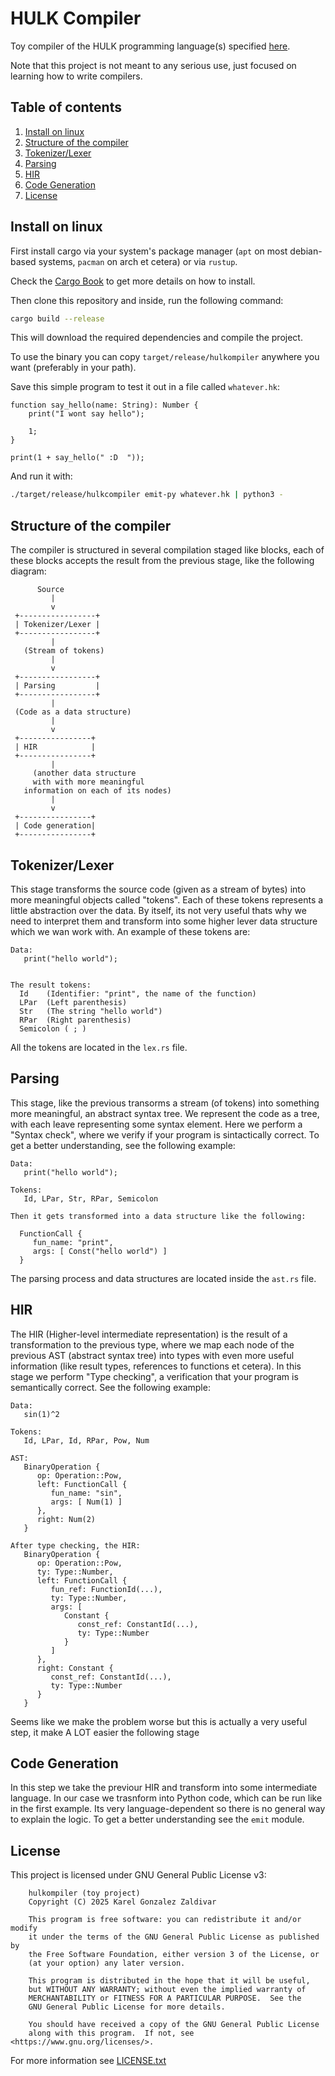 # HULK Compiler

Toy compiler of the HULK programming language(s) specified [here](https://github.com/matcom/hulk).

Note that this project is not meant to any serious use, just focused on learning how to write compilers.

## Table of contents

1. [Install on linux](#install-on-linux)
2. [Structure of the compiler](#structure-of-the-compiler)
3. [Tokenizer/Lexer](#tokenizerlexer)
4. [Parsing](#parsing)
5. [HIR](#hir)
6. [Code Generation](#code-generation)
7. [License](#license)


## Install on linux

First install cargo via your system's package manager (`apt` on most debian-based systems, `pacman` on arch et cetera) or via `rustup`.

Check the [Cargo Book](https://doc.rust-lang.org/cargo/getting-started/installation.html) to get more details on how to install.

Then clone this repository and inside, run the following command:

```bash
cargo build --release
```

This will download the required dependencies and compile the project.

To use the binary you can copy `target/release/hulkompiler` anywhere you want (preferably in your path).

Save this simple program to test it out in a file called `whatever.hk`:

```
function say_hello(name: String): Number {
    print("I wont say hello");

    1;
}

print(1 + say_hello(" :D  "));
```

And run it with:

```bash
./target/release/hulkcompiler emit-py whatever.hk | python3 -
```

## Structure of the compiler

The compiler is structured in several compilation staged like blocks, each of these blocks accepts the result from the previous stage, like the following diagram:

```
      Source
         |
         v
 +-----------------+
 | Tokenizer/Lexer |
 +-----------------+
         |
   (Stream of tokens)
         |
         v
 +-----------------+
 | Parsing         |
 +-----------------+
         |
 (Code as a data structure)
         |
         v
 +----------------+
 | HIR            |
 +----------------+
         |
     (another data structure
     with with more meaningful
   information on each of its nodes)
         |
         v
 +----------------+
 | Code generation|
 +----------------+

```

## Tokenizer/Lexer

This stage transforms the source code (given as a stream of bytes) into more meaningful objects called "tokens". Each of these tokens represents a little abstraction over the data. By itself, its not very useful thats why we need to interpret them and transform into some higher lever data structure which we wan work with. An example of these tokens are:

```
Data:
   print("hello world");


The result tokens:
  Id    (Identifier: "print", the name of the function)
  LPar  (Left parenthesis)
  Str   (The string "hello world")
  RPar  (Right parenthesis)
  Semicolon ( ; )
```

All the tokens are located in the `lex.rs` file.

## Parsing

This stage, like the previous transorms a stream (of tokens) into something more meaningful, an abstract syntax tree. We represent the code as a tree, with each leave representing some syntax element. Here we perform a "Syntax check", where we verify if your program is sintactically correct. To get a better understanding, see the following example:

```
Data:
   print("hello world");

Tokens:
   Id, LPar, Str, RPar, Semicolon

Then it gets transformed into a data structure like the following:

  FunctionCall {
     fun_name: "print",
     args: [ Const("hello world") ]
  }
```

The parsing process and data structures are located inside the `ast.rs` file.

## HIR

The HIR (Higher-level intermediate representation) is the result of a transformation to the previous type, where we map each node of the previous AST (abstract syntax tree) into types with even more useful information (like result types, references to functions et cetera). In this stage we perform "Type checking", a verification that your program is semantically correct. See the following example:

```
Data:
   sin(1)^2

Tokens:
   Id, LPar, Id, RPar, Pow, Num

AST:
   BinaryOperation {
      op: Operation::Pow,
      left: FunctionCall {
         fun_name: "sin",
         args: [ Num(1) ]
      },
      right: Num(2)
   }

After type checking, the HIR:
   BinaryOperation {
      op: Operation::Pow,
      ty: Type::Number,
      left: FunctionCall {
         fun_ref: FunctionId(...),
         ty: Type::Number,
         args: [
            Constant {
               const_ref: ConstantId(...),
               ty: Type::Number
            }
         ]
      },
      right: Constant {
         const_ref: ConstantId(...),
         ty: Type::Number
      }
   }
```

Seems like we make the problem worse but this is actually a very useful step, it make A LOT easier the following stage

## Code Generation

In this step we take the previour HIR and transform into some intermediate language. In our case we trasnform into Python code, which can be run like in the first example. Its very language-dependent so there is no general way to explain the logic. To get a better understanding see the `emit` module.

## License

This project is licensed under GNU General Public License v3:

```
    hulkompiler (toy project)
    Copyright (C) 2025 Karel Gonzalez Zaldivar

    This program is free software: you can redistribute it and/or modify
    it under the terms of the GNU General Public License as published by
    the Free Software Foundation, either version 3 of the License, or
    (at your option) any later version.

    This program is distributed in the hope that it will be useful,
    but WITHOUT ANY WARRANTY; without even the implied warranty of
    MERCHANTABILITY or FITNESS FOR A PARTICULAR PURPOSE.  See the
    GNU General Public License for more details.

    You should have received a copy of the GNU General Public License
    along with this program.  If not, see <https://www.gnu.org/licenses/>.
```

For more information see [LICENSE.txt](LICENSE.txt)
